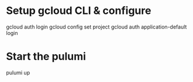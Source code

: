 # Setup gcloud CLI & configure
gcloud auth login
gcloud config set project <project name>
gcloud auth application-default login



# Start the pulumi
pulumi up
